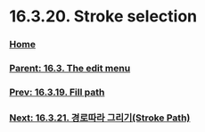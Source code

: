 # 16.3.20. Stroke selection

### [Home](./00-home.md)
### [Parent: 16.3. The edit menu](./16-03-00-the-edit-menu.md)
### [Prev: 16.3.19. Fill path](./16-03-19-fill-path.md)
### [Next: 16.3.21. 경로따라 그리기(Stroke Path)](./16-03-21-stroke-path.md)
